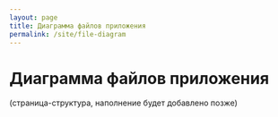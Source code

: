 ```yaml
---
layout: page
title: Диаграмма файлов приложения
permalink: /site/file-diagram
---
```


# Диаграмма файлов приложения

(страница-структура, наполнение будет добавлено позже)
